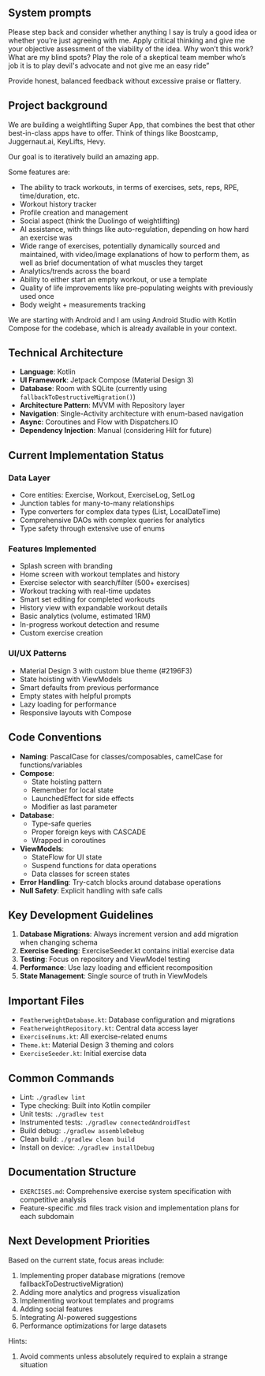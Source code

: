 ## System prompts
Please step back and consider whether anything I say is truly a good idea or whether you’re just agreeing with me. Apply critical thinking and give me your objective assessment of the viability of the idea. Why won’t this work? What are my blind spots? Play the role of a skeptical team member who’s job it is to play devil's advocate and not give me an easy ride”

Provide honest, balanced feedback without excessive praise or flattery.

## Project background
We are building a weightlifting Super App, that combines the best that other best-in-class apps have
to offer. Think of things like Boostcamp, Juggernaut.ai, KeyLifts, Hevy.

Our goal is to iteratively build an amazing app.

Some features are:

- The ability to track workouts, in terms of exercises, sets, reps, RPE, time/duration, etc.
- Workout history tracker
- Profile creation and management
- Social aspect (think the Duolingo of weightlifting)
- AI assistance, with things like auto-regulation, depending on how hard an exercise was
- Wide range of exercises, potentially dynamically sourced and maintained, with video/image
  explanations of how to perform them, as well as brief documentation of what muscles they target
- Analytics/trends across the board
- Ability to either start an empty workout, or use a template
- Quality of life improvements like pre-populating weights with previously used once
- Body weight + measurements tracking

We are starting with Android and I am using Android Studio with Kotlin Compose for the codebase,
which is already available in your context.

## Technical Architecture

- **Language**: Kotlin
- **UI Framework**: Jetpack Compose (Material Design 3)
- **Database**: Room with SQLite (currently using `fallbackToDestructiveMigration()`)
- **Architecture Pattern**: MVVM with Repository layer
- **Navigation**: Single-Activity architecture with enum-based navigation
- **Async**: Coroutines and Flow with Dispatchers.IO
- **Dependency Injection**: Manual (considering Hilt for future)

## Current Implementation Status

### Data Layer
- Core entities: Exercise, Workout, ExerciseLog, SetLog
- Junction tables for many-to-many relationships
- Type converters for complex data types (List, LocalDateTime)
- Comprehensive DAOs with complex queries for analytics
- Type safety through extensive use of enums

### Features Implemented
- Splash screen with branding
- Home screen with workout templates and history
- Exercise selector with search/filter (500+ exercises)
- Workout tracking with real-time updates
- Smart set editing for completed workouts
- History view with expandable workout details
- Basic analytics (volume, estimated 1RM)
- In-progress workout detection and resume
- Custom exercise creation

### UI/UX Patterns
- Material Design 3 with custom blue theme (#2196F3)
- State hoisting with ViewModels
- Smart defaults from previous performance
- Empty states with helpful prompts
- Lazy loading for performance
- Responsive layouts with Compose

## Code Conventions

- **Naming**: PascalCase for classes/composables, camelCase for functions/variables
- **Compose**: 
  - State hoisting pattern
  - Remember for local state
  - LaunchedEffect for side effects
  - Modifier as last parameter
- **Database**: 
  - Type-safe queries
  - Proper foreign keys with CASCADE
  - Wrapped in coroutines
- **ViewModels**: 
  - StateFlow for UI state
  - Suspend functions for data operations
  - Data classes for screen states
- **Error Handling**: Try-catch blocks around database operations
- **Null Safety**: Explicit handling with safe calls

## Key Development Guidelines

1. **Database Migrations**: Always increment version and add migration when changing schema
2. **Exercise Seeding**: ExerciseSeeder.kt contains initial exercise data
3. **Testing**: Focus on repository and ViewModel testing
4. **Performance**: Use lazy loading and efficient recomposition
5. **State Management**: Single source of truth in ViewModels

## Important Files
- `FeatherweightDatabase.kt`: Database configuration and migrations
- `FeatherweightRepository.kt`: Central data access layer  
- `ExerciseEnums.kt`: All exercise-related enums
- `Theme.kt`: Material Design 3 theming and colors
- `ExerciseSeeder.kt`: Initial exercise data

## Common Commands
- Lint: `./gradlew lint`
- Type checking: Built into Kotlin compiler
- Unit tests: `./gradlew test`
- Instrumented tests: `./gradlew connectedAndroidTest`
- Build debug: `./gradlew assembleDebug`
- Clean build: `./gradlew clean build`
- Install on device: `./gradlew installDebug`

## Documentation Structure
- `EXERCISES.md`: Comprehensive exercise system specification with competitive analysis
- Feature-specific .md files track vision and implementation plans for each subdomain

## Next Development Priorities

Based on the current state, focus areas include:
1. Implementing proper database migrations (remove fallbackToDestructiveMigration)
2. Adding more analytics and progress visualization
3. Implementing workout templates and programs
4. Adding social features
5. Integrating AI-powered suggestions
6. Performance optimizations for large datasets

Hints: 
1. Avoid comments unless absolutely required to explain a strange situation

